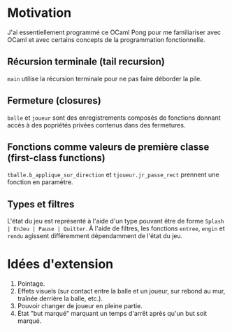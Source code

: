 Motivation
==========

J'ai essentiellement programmé ce OCaml Pong pour me familiariser avec OCaml et avec certains concepts de la programmation fonctionnelle.

Récursion terminale (tail recursion)
-------------------

`main` utilise la récursion terminale pour ne pas faire déborder la pile.


Fermeture (closures)
---------------

`balle` et `joueur` sont des enregistrements composés de fonctions donnant accès à des popriétés privées contenus dans des fermetures.


Fonctions comme valeurs de première classe (first-class functions)
-------------------------------
`tballe.b_applique_sur_direction` et `tjoueur.jr_passe_rect` prennent une fonction en paramètre.


Types et filtres
----------------

L'état du jeu est représenté à l'aide d'un type pouvant être de forme `Splash | EnJeu | Pause | Quitter`. À l'aide de filtres, les fonctions `entree`, `engin` et `rendu` agissent différemment dépendamment de l'état du jeu.


Idées d'extension
==========

1. Pointage.
3. Effets visuels (sur contact entre la balle et un joueur, sur rebond au mur, traînée derrière la balle, etc.).
4. Pouvoir changer de joueur en pleine partie.
5. État "but marqué" marquant un temps d'arrêt après qu'un but soit marqué.